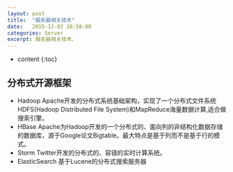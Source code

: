 ```yaml
---
layout: post
title:  "服务器相关技术"
date:   2015-12-02 16:58:00
categories: Server
excerpt: 服务器相关技术。
---
```


* content
{:toc}

## 分布式开源框架
- Hadoop Apache开发的分布式系统基础架构，实现了一个分布式文件系统HDFS(Hadoop Distributed File System)和MapReduce海量数据计算,适合做搜索引擎。
- HBase Apache为Hadoop开发的一个分布式的、面向列的非结构化数据存储的数据库，源于Google论文Bigtable。最大特点是基于列而不是基于行的模式。
- Storm Twitter开发的分布式的、容错的实时计算系统。
- ElasticSearch 基于Lucene的分布式搜索服务器
